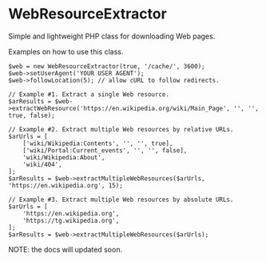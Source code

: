 # WebResourceExtractor

Simple and lightweight PHP class for downloading Web pages.

Examples on how to use this class.
```
$web = new WebResourceExtractor(true, '/cache/', 3600);
$web->setUserAgent('YOUR USER AGENT');
$web->followLocation(5); // allow cURL to follow redirects.

// Example #1. Extract a single Web resource.
$arResults = $web->extractWebResource('https://en.wikipedia.org/wiki/Main_Page', '', '', true, false);

// Example #2. Extract multiple Web resources by relative URLs.
$arUrls = [
	['wiki/Wikipedia:Contents', '', '', true],
	['wiki/Portal:Current_events', '', '', false],
	'wiki/Wikipedia:About',
	'wiki/404',
];
$arResults = $web->extractMultipleWebResources($arUrls, 'https://en.wikipedia.org', 15);

// Example #3. Extract multiple Web resources by absolute URLs.
$arUrls = [
	'https://en.wikipedia.org',
	'https://tg.wikipedia.org',
];
$arResults = $web->extractMultipleWebResources($arUrls);
```

NOTE: the docs will updated soon.
